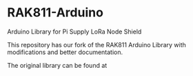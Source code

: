 # RAK811-Arduino
Arduino Library for Pi Supply LoRa Node Shield

This repository has our fork of the RAK811 Arduino Library with modifications and better documentation.

The original library can be found at
